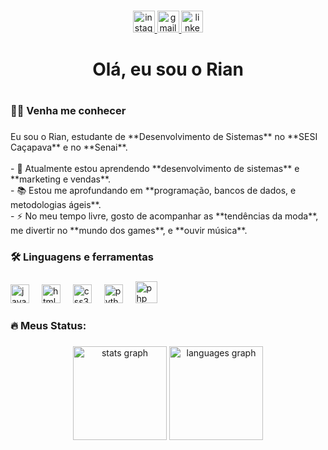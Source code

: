 <div align="center">
</div>

</div>

###

<div align="center">
 <a href="https://www.instagram.com/rianeduz/" target="_blank">
    <img src="https://img.shields.io/static/v1?message=Instagram&logo=instagram&label=&color=E4405F&logoColor=white&labelColor=&style=for-the-badge" height="35" alt="instagram logo"  />
  </a>
  <a href="rianedupz@gmail.com" target="_blank">
    <img src="https://img.shields.io/static/v1?message=Gmail&logo=gmail&label=&color=D14836&logoColor=white&labelColor=&style=for-the-badge" height="35" alt="gmail logo"  />
  </a>
  <a href="https://www.linkedin.com/in/rian-eduardo-9287512b7/" target="_blank">
    <img src="https://img.shields.io/static/v1?message=LinkedIn&logo=linkedin&label=&color=0077B5&logoColor=white&labelColor=&style=for-the-badge" height="35" alt="linkedin logo"  />
  </a>


<h1 align="center">Olá, eu sou o Rian</h1>

#

<h3 align="left">👩‍💻 Venha me conhecer</h3>

###

<p align="left">Eu sou o Rian, estudante de **Desenvolvimento de Sistemas** no **SESI Caçapava** e no **Senai**.<br><br>- 🔭 Atualmente estou aprendendo **desenvolvimento de sistemas** e **marketing e vendas**.<br>- 📚 Estou me aprofundando em **programação, bancos de dados, e metodologias ágeis**.<br>- ⚡ No meu tempo livre, gosto de acompanhar as **tendências da moda**, me divertir no **mundo dos games**, e **ouvir música**.</p>


###

<h3 align="left">🛠 Linguagens e ferramentas</h3>

###

<div align="left">
  <div align="left">
  <img src="https://cdn.jsdelivr.net/gh/devicons/devicon/icons/javascript/javascript-original.svg" height="30" alt="javascript logo"  />
  <img width="12" />
  <img src="https://cdn.jsdelivr.net/gh/devicons/devicon/icons/html5/html5-original.svg" height="30" alt="html5 logo"  />
  <img width="12" />
  <img src="https://cdn.jsdelivr.net/gh/devicons/devicon/icons/css3/css3-original.svg" height="30" alt="css3 logo"  />
  <img width="12" />
  <img src="https://cdn.jsdelivr.net/gh/devicons/devicon/icons/python/python-original.svg" height="30" alt="python logo"  />
  <img width="12" />
    <img src="https://cdn.jsdelivr.net/gh/devicons/devicon/icons/php/php-original.svg" height="35" alt="php logo"  />
</div>

###

<h3 align="left">🔥 Meus Status:</h3>

###

<div align="center">
<img src="https://github-readme-stats.vercel.app/api?username=rianeduzz&hide_title=false&hide_rank=false&show_icons=true&include_all_commits=true&count_private=true&disable_animations=false&theme=dracula&locale=pt-br&hide_border=false" height="150" alt="stats graph"  />
  <img src="https://github-readme-stats.vercel.app/api/top-langs?username=rianeduzz&locale=en&hide_title=false&layout=compact&card_width=320&langs_count=5&theme=dracula&hide_border=false" height="150" alt="languages graph"  />

</div>

###

